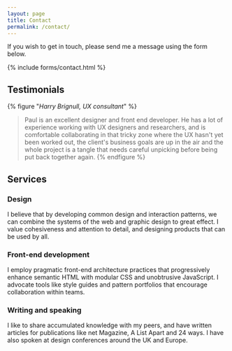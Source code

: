 ```yaml
---
layout: page
title: Contact
permalink: /contact/
---
```

If you wish to get in touch, please send me a message using the form below.

{% include forms/contact.html %}

## Testimonials
{% figure "<cite>Harry Brignull, UX consultant</cite>" %}
> Paul is an excellent designer and front end developer. He has a lot of experience working with UX designers and researchers, and is comfortable collaborating in that tricky zone where the UX hasn't yet been worked out, the client's business goals are up in the air and the whole project is a tangle that needs careful unpicking before being put back together again.
{% endfigure %}

## Services

### Design
I believe that by developing common design and interaction patterns, we can combine the systems of the web and graphic design to great effect. I value cohesiveness and attention to detail, and designing products that can be used by all.

### Front-end development
I employ pragmatic front-end architecture practices that progressively enhance semantic HTML with modular CSS and unobtrusive JavaScript. I advocate tools like style guides and pattern portfolios that encourage collaboration within teams.

### Writing and speaking
I like to share accumulated knowledge with my peers, and have written articles for publications like net Magazine, A List Apart and 24 ways. I have also spoken at design conferences around the UK and Europe.

